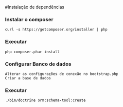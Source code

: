 #Instalação de dependências

### Instalar o composer
	curl -s https://getcomposer.org/installer | php
### Executar

	php composer.phar install

### Configurar Banco de dados
	Alterar as configurações de conexão no bootstrap.php
	Criar a base de dados
### Executar
	./bin/doctrine orm:schema-tool:create
	
	